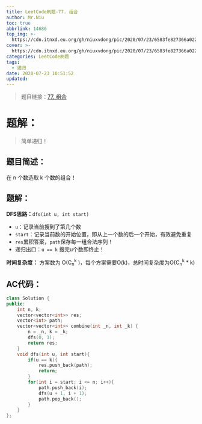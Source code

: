 ```yaml
---
title: LeetCode刷题-77. 组合
author: Mr.Niu
toc: true
abbrlink: 14686
top_img: >-
  https://cdn.itnxd.eu.org/gh/niuxvdong/pic/2020/07/23/6583fe827366a022745863c6131c7720.png
cover: >-
  https://cdn.itnxd.eu.org/gh/niuxvdong/pic/2020/07/23/6583fe827366a022745863c6131c7720.png
categories: LeetCode刷题
tags:
  - 递归
date: 2020-07-23 10:51:52
updated:
---
```


















> 题目链接：[77. 组合]( https://leetcode-cn.com/problems/combinations/)



# 题解：



> 简单递归！



## 题目简述：



在 n 个数选取 k 个数的组合！

## 题解：

**DFS思路：**`dfs(int u, int start)`

- `u`：记录当前搜到了第几个数
- `start`：记录当前数的开始位置，即从上一个数的后一个开始，有效避免重复
- `res`累积答案，`path`保存每一组合法序列！
- 递归出口：`u == k` 搜完u个数即终止！

**时间复杂度：** 方案数为 O(C<sub>n</sub><sup>k</sup> )，每个方案需要O(k)，总时间复杂度为O(C<sub>n</sub><sup>k</sup> * k)

## AC代码：



```c++
class Solution {
public:
    int n, k;
    vector<vector<int>> res;
    vector<int> path;
    vector<vector<int>> combine(int _n, int _k) {
        n = _n, k = _k;
        dfs(0, 1);
        return res;
    }
    void dfs(int u, int start){
        if(u == k){
            res.push_back(path);
            return;
        }
        for(int i = start; i <= n; i++){
            path.push_back(i);
            dfs(u + 1, i + 1);
            path.pop_back();
        }
    }
};
```



